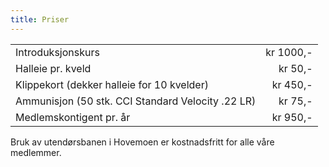 ```yaml
---
title: Priser
---
```


|                                                   |           |
| ---                                               | --:       |
| Introduksjonskurs                                 | kr 1000,- |
| Halleie pr. kveld                                 | kr 50,-   |
| Klippekort (dekker halleie for 10 kvelder)        | kr 450,-  |
| Ammunisjon (50 stk. CCI Standard Velocity .22 LR) | kr 75,-   |
| Medlemskontigent pr. år                           | kr 950,-  |

Bruk av utendørsbanen i Hovemoen er kostnadsfritt for alle våre medlemmer.
